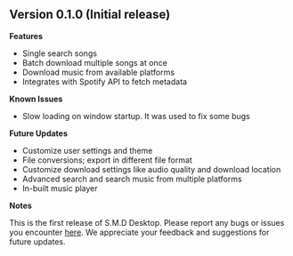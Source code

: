 ## Version 0.1.0 (Initial release)

**Features**

- Single search songs
- Batch download multiple songs at once
- Download music from available platforms
- Integrates with Spotify API to fetch metadata

**Known Issues**

- Slow loading on window startup. It was used to fix some bugs

**Future Updates**

- Customize user settings and theme
- File conversions; export in different file format
- Customize download settings like audio quality and download location
- Advanced search and search music from multiple platforms
- In-built music player

**Notes**

This is the first release of S.M.D Desktop. Please report any bugs or issues you encounter [here](https://github.com/noahweasley/SMD-Desktop/issues). We appreciate your feedback and suggestions for future updates.

